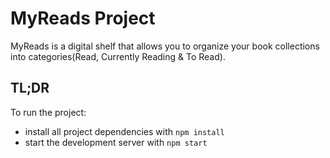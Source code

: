 # MyReads Project
MyReads is a digital shelf that allows you to organize your book collections into categories(Read, Currently Reading & To Read).

## TL;DR

To run the project:

* install all project dependencies with `npm install`
* start the development server with `npm start`